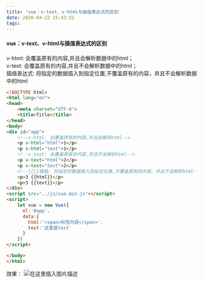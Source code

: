 ```yaml
---
title: 'vue：v-text、v-html与插值表达式的区别'
date: 2020-04-22 15:43:52
tags:
---
```

#### vue：v-text、v-html与插值表达式的区别

v-html: 会覆盖原有的内容,并且会解析数据中的html；  
v-text: 会覆盖原有的内容,并且不会解析数据中的html；  
插值表达式: 将指定的数据插入到指定位置,不覆盖原有的内容，并且不会解析数据中的html

```html
<!DOCTYPE html>
<html lang="en">
<head>
    <meta charset="UTF-8">
    <title>Title</title>
</head>
<body>
<div id="app">
    <!--v-html: 会覆盖原有的内容,并且会解析html-->
    <p v-html="html">1</p>
    <p v-html="text">1</p>
    <!--v-text: 会覆盖原有的内容,并且不会解析html-->
    <p v-text="html">2</p>
    <p v-text="text">2</p>
    <!--{{}}插值: 将指定的数据插入到指定位置,不覆盖原有的内容，并且不会解析html-->
    <p>3 {{html}}</p>
    <p>3 {{text}}</p>
</div>
<script src="../js/vue.min.js"></script>
<script>
    let vue = new Vue({
      el:'#app',
      data:{
        html:'<span>标签内容</span>',
        text:'这里是text'
      }
    })
</script>

</body>
</html>

```

效果：
![在这里插入图片描述](https://img-blog.csdnimg.cn/20200422154218496.png?x-oss-process=image/watermark,type_ZmFuZ3poZW5naGVpdGk,shadow_10,text_aHR0cHM6Ly9ibG9nLmNzZG4ubmV0L3FxXzQzNjUwOTc5,size_16,color_FFFFFF,t_70)